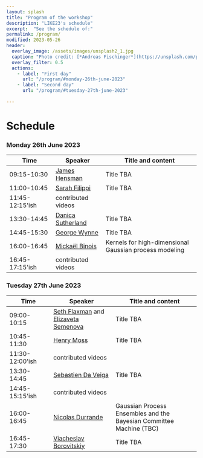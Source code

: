 ```yaml
---
layout: splash
title: "Program of the workshop"
description: "LIKE23's schedule"
excerpt:  "See the schedule of:"
permalink: /program/
modified: 2023-05-26
header:
  overlay_image: /assets/images/unsplash2_1.jpg
  caption: "Photo credit: [*Andreas Fischinger*](https://unsplash.com/photos/xosBoKRT0qE)"
  overlay_filter: 0.5
  actions:
    - label: "First day"
      url: "/program/#monday-26th-june-2023"
    - label: "Second day"
      url: "/program/#tuesday-27th-june-2023"
   
---
```


# Schedule 


### Monday 26th June 2023

<table>
<thead>
	<tr>
		<th> &nbsp;&nbsp;&nbsp;&nbsp;&nbsp;&nbsp;Time&nbsp;&nbsp;&nbsp;&nbsp;&nbsp;&nbsp; </th>
		<th> &nbsp;&nbsp;&nbsp;&nbsp;Speaker&nbsp;&nbsp;&nbsp;&nbsp; </th>
		<th> Title and content </th>
	</tr>
</thead>
<tbody>
	<tr>
		<td> 09:15-10:30  </td>
		<td> 
		    <a href="https://scholar.google.com/citations?user=l8dX3ssAAAAJ&hl=en" target="_blank">James Hensman</a>
		</td>
		<td> 
		    Title TBA
		</td>
	</tr>
	<tr>
		<td> 11:00-10:45 </td>
		<td> 
		    <a href="https://www.imperial.ac.uk/people/s.filippi" target="_blank">Sarah Filippi</a> 
		</td>
		<td> 
		   Title TBA
	    </td>
	</tr>
    <tr>
		<td> 11:45-12:15'ish </td>
		<td> 
		    contributed videos 
		</td>
		<td> 
	    </td>
	</tr>
    <tr>
		<td> 13:30-14:45 </td>
		<td> 
		    <a href="https://djsutherland.ml/" target="_blank">Danica Sutherland</a> 
		</td>
		<td> 
		   Title TBA
	    </td>
	</tr>
    <tr>
		<td> 14:45-15:30 </td>
		<td> 
		    <a href="https://georgewynne.github.io/" target="_blank"> George Wynne</a> 
		</td>
		<td> 
		    Title TBA
	    </td>
	</tr>
    <tr>
		<td> 16:00-16:45 </td>
		<td> 
		    <a href="https://sites.google.com/site/mickaelbinoishomepage/" target="_blank">Mickaël Binois</a> 
		</td>
		<td> Kernels for high-dimensional Gaussian process modeling
	    </td>
	</tr>
    <tr>
		<td> 16:45-17:15'ish </td>
		<td> 
		    contributed videos 
		</td>
		<td> 
	    </td>
	</tr>
</tbody>
</table>


### Tuesday 27th June 2023

<table>
<thead>
	<tr>
		<th> &nbsp;&nbsp;&nbsp;&nbsp;&nbsp;&nbsp;Time&nbsp;&nbsp;&nbsp;&nbsp;&nbsp;&nbsp; </th>
		<th> &nbsp;&nbsp;&nbsp;&nbsp;Speaker&nbsp;&nbsp;&nbsp;&nbsp; </th>
		<th> Title and content </th>
	</tr>
</thead>
<tbody>
	<tr>
		<td> 09:00-10:15  </td>
		<td> 
        <a href="https://sethrf.com/" target="_blank">Seth Flaxman</a> and 
		    <a href="https://www.elizaveta-semenova.com/" target="_blank">Elizaveta Semenova</a>
		</td>
		<td> 
		    Title TBA
		</td>
	</tr>
    <tr>
		<td> 10:45-11:30  </td>
		<td> 
		    <a href="https://henrymoss.github.io/" target="_blank"> Henry Moss </a>
		</td>
		<td> 
		  Title TBA
		</td>
	</tr>
	<tr>
		<td> 11:30-12:00'ish </td>
		<td> 
		    contributed videos 
		</td>
		<td> 
	    </td>
	</tr><tr>
		<td> 13:30-14:45 </td>
		<td> 
		    <a href="https://ensai.fr/en/equipe/da-veiga-sebastien/" target="_blank"> Sebastien Da Veiga </a> 
		</td>
		<td> 
		   Title TBA
	    </td>
	</tr>
    <tr>
		<td> 14:45-15:15'ish </td>
		<td> 
		    contributed videos 
		</td>
		<td> 
	    </td>
	</tr>
    <tr>
		<td> 16:00-16:45 </td>
		<td> 
		    <a href="https://sites.google.com/site/nicolasdurrandehomepage/" target="_blank"> Nicolas Durrande </a> 
		</td>
		<td> 
		    Gaussian Process Ensembles and the Bayesian Committee Machine (TBC)
	    </td>
	</tr>
    <tr>
		<td> 16:45-17:30 </td>
		<td> 
		    <a href="https://vab.im/" target="_blank">Viacheslav Borovitskiy</a>
		</td>
		<td>
	        Title TBA
	    </td>
	</tr>
</tbody>
</table>

